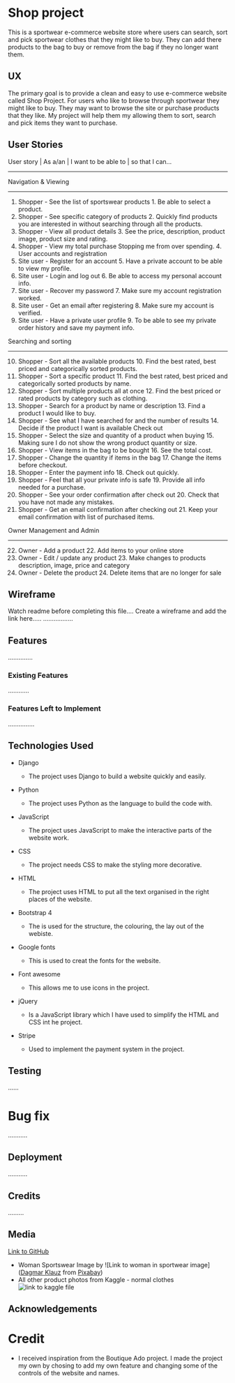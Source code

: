 # Shop project

This is a sportwear e-commerce website store where users can search, sort and pick sportwear clothes that they might like to buy. They can add there products to the bag to buy or remove from the bag if they no longer want them.

## UX

The primary goal is to provide a clean and easy to use e-commerce website called Shop Project. For users who like to browse through sportwear they might like to buy. They may want to browse the site or purchase products that they like. My project will help them my allowing them to sort, search and pick items they want to purchase.

## User Stories

User story | As a/an | I want to be able to | so that I can…
_____________________________________________________________	
Navigation & Viewing
____________________
1. Shopper - See the list of sportswear products 1. Be able to select a product.
2. Shopper - See specific category of products 2. Quickly find products you are interested in without searching through all the products.
3. Shopper - View all product details 3. See the price, description, product image, product size and rating.
4. Shopper - View my total purchase	Stopping me from over spending. 4. User accounts and registration	
5. Site user - Register for an account 5. Have a private account to be able to view my profile.
6. Site user - Login and log out 6. Be able to access my personal account info.
7. Site user - Recover my password 7. Make sure my account registration worked.
8. Site user - Get an email after registering 8. Make sure my account is verified.
9. Site user - Have a private user profile 9. To be able to see my private order history and save my payment info.

Searching and sorting	
_____________________
10. Shopper - Sort all the available products 10. Find the best rated, best priced and categorically sorted products.
11. Shopper - Sort a specific product 11. Find the best rated, best priced and categorically sorted products by name.
12. Shopper - Sort multiple products all at once 12. Find the best priced or rated products by category such as clothing.
13. Shopper - Search for a product by name or description 13. Find a product I would like to buy.
14. Shopper - See what I have searched for and the number of results 14. Decide if the product I want is available
		Check out	
15. Shopper - Select the size and quantity of a product when buying 15. Making sure I do not show the wrong product quantity or size.
16. Shopper - View items in the bag to be bought 16. See the total cost.
17. Shopper - Change the quantity if items in the bag 17. Change the items before checkout.
18. Shopper	- Enter the payment info 18. Check out quickly.
19. Shopper	- Feel that all your private info is safe 19. Provide all info needed for a purchase.
20. Shopper	- See your order confirmation after check out 20. Check that you have not made any mistakes.
21. Shopper	- Get an email confirmation after checking out 21. Keep your email confirmation with list of purchased items.

Owner Management and Admin	
__________________________
22. Owner - Add a product 22. Add items to your online store
23. Owner - Edit / update any product 23. Make changes to products description, image, price and category
24. Owner - Delete the product 24. Delete items that are no longer for sale

## Wireframe
Watch readme before completing this file....
Create a wireframe and add the link here.....
.................

## Features
..............

### Existing Features
............

### Features Left to Implement
...............

## Technologies Used

* Django
    * The project uses Django to build a website quickly and easily.

* Python
    * The project uses Python as the language to build the code with.

* JavaScript
    * The project uses JavaScript to make the interactive parts of the website work.

* CSS
    * The project needs CSS to make the styling more decorative.

* HTML
    * The project uses HTML to put all the text organised in the right places of the website.

* Bootstrap 4
    * The is used for the structure, the colouring, the lay out of the webiste.

* Google fonts
    * This is used to creat the fonts for the website.

* Font awesome
    * This allows me to use icons in the project.

* jQuery
    * Is a JavaScript library which I have used to simplify the HTML and CSS int he project.

* Stripe
    * Used to implement the payment system in the project.

## Testing
......

# Bug fix
...........

## Deployment
...........

## Credits
.........

## Media

[Link to GitHub](https://github.com/Terrimarie/shop_project)

* Woman Sportswear Image by ![Link to woman in sportwear image](<a href="https://pixabay.com/users/dagakla-13090653/?utm_source=link-attribution&amp;utm_medium=referral&amp;utm_campaign=image&amp;utm_content=5939914">Dagmar Klauz</a> from <a href="https://pixabay.com/?utm_source=link-attribution&amp;utm_medium=referral&amp;utm_campaign=image&amp;utm_content=5939914">Pixabay</a>)
* All other product photos from Kaggle - normal clothes 
![link to kaggle file](https://www.kaggle.com/search?q=normal_clothes)

## Acknowledgements

# Credit 

* I received inspiration from the Boutique Ado project. I made the project my own by chosing to add my own feature and changing some of the controls of the website and names.